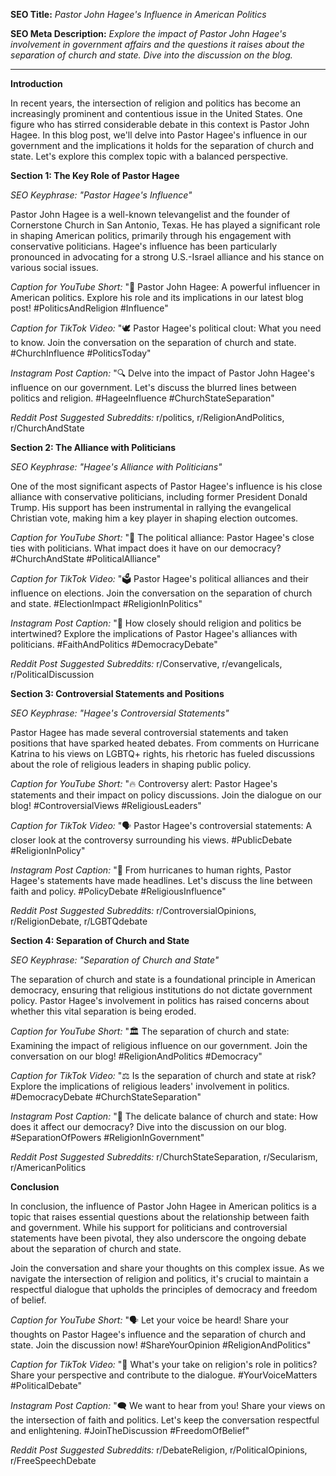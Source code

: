 **SEO Title:** _Pastor John Hagee's Influence in American Politics_

**SEO Meta Description:** _Explore the impact of Pastor John Hagee's involvement in government affairs and the questions it raises about the separation of church and state. Dive into the discussion on the blog._

---

**Introduction**

In recent years, the intersection of religion and politics has become an increasingly prominent and contentious issue in the United States. One figure who has stirred considerable debate in this context is Pastor John Hagee. In this blog post, we'll delve into Pastor Hagee's influence in our government and the implications it holds for the separation of church and state. Let's explore this complex topic with a balanced perspective.

**Section 1: The Key Role of Pastor Hagee**

_SEO Keyphrase: "Pastor Hagee's Influence"_

Pastor John Hagee is a well-known televangelist and the founder of Cornerstone Church in San Antonio, Texas. He has played a significant role in shaping American politics, primarily through his engagement with conservative politicians. Hagee's influence has been particularly pronounced in advocating for a strong U.S.-Israel alliance and his stance on various social issues.

_Caption for YouTube Short:_ "📣 Pastor John Hagee: A powerful influencer in American politics. Explore his role and its implications in our latest blog post! #PoliticsAndReligion #Influence"

_Caption for TikTok Video:_ "🕊️ Pastor Hagee's political clout: What you need to know. Join the conversation on the separation of church and state. #ChurchInfluence #PoliticsToday"

_Instagram Post Caption:_ "🔍 Delve into the impact of Pastor John Hagee's influence on our government. Let's discuss the blurred lines between politics and religion. #HageeInfluence #ChurchStateSeparation"

_Reddit Post Suggested Subreddits:_ r/politics, r/ReligionAndPolitics, r/ChurchAndState

**Section 2: The Alliance with Politicians**

_SEO Keyphrase: "Hagee's Alliance with Politicians"_

One of the most significant aspects of Pastor Hagee's influence is his close alliance with conservative politicians, including former President Donald Trump. His support has been instrumental in rallying the evangelical Christian vote, making him a key player in shaping election outcomes.

_Caption for YouTube Short:_ "🤝 The political alliance: Pastor Hagee's close ties with politicians. What impact does it have on our democracy? #ChurchAndState #PoliticalAlliance"

_Caption for TikTok Video:_ "🗳️ Pastor Hagee's political alliances and their influence on elections. Join the conversation on the separation of church and state. #ElectionImpact #ReligionInPolitics"

_Instagram Post Caption:_ "🤝 How closely should religion and politics be intertwined? Explore the implications of Pastor Hagee's alliances with politicians. #FaithAndPolitics #DemocracyDebate"

_Reddit Post Suggested Subreddits:_ r/Conservative, r/evangelicals, r/PoliticalDiscussion

**Section 3: Controversial Statements and Positions**

_SEO Keyphrase: "Hagee's Controversial Statements"_

Pastor Hagee has made several controversial statements and taken positions that have sparked heated debates. From comments on Hurricane Katrina to his views on LGBTQ+ rights, his rhetoric has fueled discussions about the role of religious leaders in shaping public policy.

_Caption for YouTube Short:_ "🔥 Controversy alert: Pastor Hagee's statements and their impact on policy discussions. Join the dialogue on our blog! #ControversialViews #ReligiousLeaders"

_Caption for TikTok Video:_ "🗣️ Pastor Hagee's controversial statements: A closer look at the controversy surrounding his views. #PublicDebate #ReligionInPolicy"

_Instagram Post Caption:_ "📢 From hurricanes to human rights, Pastor Hagee's statements have made headlines. Let's discuss the line between faith and policy. #PolicyDebate #ReligiousInfluence"

_Reddit Post Suggested Subreddits:_ r/ControversialOpinions, r/ReligionDebate, r/LGBTQdebate

**Section 4: Separation of Church and State**

_SEO Keyphrase: "Separation of Church and State"_

The separation of church and state is a foundational principle in American democracy, ensuring that religious institutions do not dictate government policy. Pastor Hagee's involvement in politics has raised concerns about whether this vital separation is being eroded.

_Caption for YouTube Short:_ "🏛️ The separation of church and state: Examining the impact of religious influence on our government. Join the conversation on our blog! #ReligionAndPolitics #Democracy"

_Caption for TikTok Video:_ "⚖️ Is the separation of church and state at risk? Explore the implications of religious leaders' involvement in politics. #DemocracyDebate #ChurchStateSeparation"

_Instagram Post Caption:_ "🗽 The delicate balance of church and state: How does it affect our democracy? Dive into the discussion on our blog. #SeparationOfPowers #ReligionInGovernment"

_Reddit Post Suggested Subreddits:_ r/ChurchStateSeparation, r/Secularism, r/AmericanPolitics

**Conclusion**

In conclusion, the influence of Pastor John Hagee in American politics is a topic that raises essential questions about the relationship between faith and government. While his support for politicians and controversial statements have been pivotal, they also underscore the ongoing debate about the separation of church and state.

Join the conversation and share your thoughts on this complex issue. As we navigate the intersection of religion and politics, it's crucial to maintain a respectful dialogue that upholds the principles of democracy and freedom of belief.

_Caption for YouTube Short:_ "🗣️ Let your voice be heard! Share your thoughts on Pastor Hagee's influence and the separation of church and state. Join the discussion now! #ShareYourOpinion #ReligionAndPolitics"

_Caption for TikTok Video:_ "🤔 What's your take on religion's role in politics? Share your perspective and contribute to the dialogue. #YourVoiceMatters #PoliticalDebate"

_Instagram Post Caption:_ "🗨️ We want to hear from you! Share your views on the intersection of faith and politics. Let's keep the conversation respectful and enlightening. #JoinTheDiscussion #FreedomOfBelief"

_Reddit Post Suggested Subreddits:_ r/DebateReligion, r/PoliticalOpinions, r/FreeSpeechDebate
